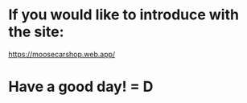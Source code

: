 # If you would like to introduce with the site:

https://moosecarshop.web.app/

# Have a good day! = D
